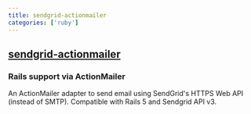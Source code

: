 ```yaml
---
title: sendgrid-actionmailer
categories: ['ruby']
---
```

## [sendgrid-actionmailer](https://github.com/eddiezane/sendgrid-actionmailer)

### Rails support via ActionMailer


An ActionMailer adapter to send email using SendGrid's HTTPS Web API (instead of SMTP). Compatible with Rails 5 and Sendgrid API v3.
